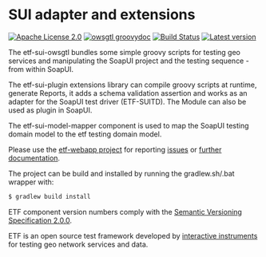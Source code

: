 # SUI adapter and extensions

[![Apache License 2.0](https://img.shields.io/badge/license-Apache%202.0-blue.svg)](http://www.apache.org/licenses/LICENSE-2.0.html)
[![owsgtl groovydoc](http://img.shields.io/badge/groovydoc-owsgtl-green.svg)](http://interactive-instruments.github.io/etf-sui-ae/etf-sui-owsgtl/doc/)
[![Build Status](https://services.interactive-instruments.de/etfdev-ci/buildStatus/icon?job=etf-bsx-ae)](https://services.interactive-instruments.de/etfdev-ci/job/etf-bsx-ae/)
[![Latest version](http://img.shields.io/badge/latest%20version-1.3.8-blue.svg)](https://services.interactive-instruments.de/etfdev-af/etf-public-releases/de/interactive-instruments/etf/etf-owsgtl-1.3.8.zip)

The etf-sui-owsgtl bundles some simple groovy scripts for testing geo services
and manipulating the SoapUI project and the testing sequence - from within
SoapUI.

The etf-sui-plugin extensions library can compile groovy scripts at runtime,
generate Reports, it adds a schema validation assertion and works as an adapter for the SoapUI
test driver (ETF-SUITD). The Module can also be used as plugin in SoapUI.

The etf-sui-model-mapper component is used to map the SoapUI testing domain model to
the etf testing domain model.

Please use the [etf-webapp project](https://github.com/interactive-instruments/etf-webapp) for
reporting [issues](https://github.com/interactive-instruments/etf-webapp/issues) or
[further documentation](https://github.com/interactive-instruments/etf-webapp/wiki).


The project can be build and installed by running the gradlew.sh/.bat wrapper with:
```gradle
$ gradlew build install
```

ETF component version numbers comply with the [Semantic Versioning Specification 2.0.0](http://semver.org/spec/v2.0.0.html).

ETF is an open source test framework developed by [interactive instruments](http://www.interactive-instruments.de/en) for testing geo network services and data.
